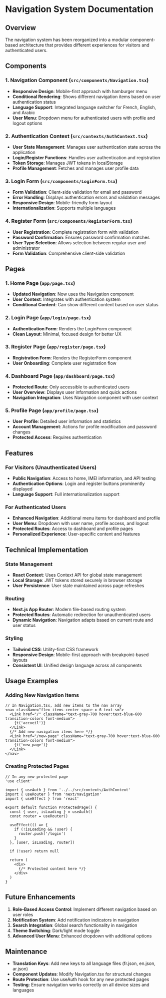 # Navigation System Documentation

## Overview
The navigation system has been reorganized into a modular component-based architecture that provides different experiences for visitors and authenticated users.

## Components

### 1. Navigation Component (`src/components/Navigation.tsx`)
- **Responsive Design**: Mobile-first approach with hamburger menu
- **Conditional Rendering**: Shows different navigation items based on user authentication status
- **Language Support**: Integrated language switcher for French, English, and Arabic
- **User Menu**: Dropdown menu for authenticated users with profile and logout options

### 2. Authentication Context (`src/contexts/AuthContext.tsx`)
- **User State Management**: Manages user authentication state across the application
- **Login/Register Functions**: Handles user authentication and registration
- **Token Storage**: Manages JWT tokens in localStorage
- **Profile Management**: Fetches and manages user profile data

### 3. Login Form (`src/components/LoginForm.tsx`)
- **Form Validation**: Client-side validation for email and password
- **Error Handling**: Displays authentication errors and validation messages
- **Responsive Design**: Mobile-friendly form layout
- **Internationalization**: Supports multiple languages

### 4. Register Form (`src/components/RegisterForm.tsx`)
- **User Registration**: Complete registration form with validation
- **Password Confirmation**: Ensures password confirmation matches
- **User Type Selection**: Allows selection between regular user and administrator
- **Form Validation**: Comprehensive client-side validation

## Pages

### 1. Home Page (`app/page.tsx`)
- **Updated Navigation**: Now uses the Navigation component
- **User Context**: Integrates with authentication system
- **Conditional Content**: Can show different content based on user status

### 2. Login Page (`app/login/page.tsx`)
- **Authentication Form**: Renders the LoginForm component
- **Clean Layout**: Minimal, focused design for better UX

### 3. Register Page (`app/register/page.tsx`)
- **Registration Form**: Renders the RegisterForm component
- **User Onboarding**: Complete user registration flow

### 4. Dashboard Page (`app/dashboard/page.tsx`)
- **Protected Route**: Only accessible to authenticated users
- **User Overview**: Displays user information and quick actions
- **Navigation Integration**: Uses Navigation component with user context

### 5. Profile Page (`app/profile/page.tsx`)
- **User Profile**: Detailed user information and statistics
- **Account Management**: Actions for profile modification and password changes
- **Protected Access**: Requires authentication

## Features

### For Visitors (Unauthenticated Users)
- **Public Navigation**: Access to home, IMEI information, and API testing
- **Authentication Options**: Login and register buttons prominently displayed
- **Language Support**: Full internationalization support

### For Authenticated Users
- **Enhanced Navigation**: Additional menu items for dashboard and profile
- **User Menu**: Dropdown with user name, profile access, and logout
- **Protected Routes**: Access to dashboard and profile pages
- **Personalized Experience**: User-specific content and features

## Technical Implementation

### State Management
- **React Context**: Uses Context API for global state management
- **Local Storage**: JWT tokens stored securely in browser storage
- **User Persistence**: User state maintained across page refreshes

### Routing
- **Next.js App Router**: Modern file-based routing system
- **Protected Routes**: Automatic redirection for unauthenticated users
- **Dynamic Navigation**: Navigation adapts based on current route and user status

### Styling
- **Tailwind CSS**: Utility-first CSS framework
- **Responsive Design**: Mobile-first approach with breakpoint-based layouts
- **Consistent UI**: Unified design language across all components

## Usage Examples

### Adding New Navigation Items
```tsx
// In Navigation.tsx, add new items to the nav array
<nav className="flex items-center space-x-6 text-sm">
  <Link href="/" className="text-gray-700 hover:text-blue-600 transition-colors font-medium">
    {t('accueil')}
  </Link>
  {/* Add new navigation items here */}
  <Link href="/new-page" className="text-gray-700 hover:text-blue-600 transition-colors font-medium">
    {t('new_page')}
  </Link>
</nav>
```

### Creating Protected Pages
```tsx
// In any new protected page
'use client'

import { useAuth } from '../../src/contexts/AuthContext'
import { useRouter } from 'next/navigation'
import { useEffect } from 'react'

export default function ProtectedPage() {
  const { user, isLoading } = useAuth()
  const router = useRouter()

  useEffect(() => {
    if (!isLoading && !user) {
      router.push('/login')
    }
  }, [user, isLoading, router])

  if (!user) return null

  return (
    <div>
      {/* Protected content here */}
    </div>
  )
}
```

## Future Enhancements

1. **Role-Based Access Control**: Implement different navigation based on user roles
2. **Notification System**: Add notification indicators in navigation
3. **Search Integration**: Global search functionality in navigation
4. **Theme Switching**: Dark/light mode toggle
5. **Advanced User Menu**: Enhanced dropdown with additional options

## Maintenance

- **Translation Keys**: Add new keys to all language files (fr.json, en.json, ar.json)
- **Component Updates**: Modify Navigation.tsx for structural changes
- **Route Protection**: Use useAuth hook for any new protected pages
- **Testing**: Ensure navigation works correctly on all device sizes and languages
